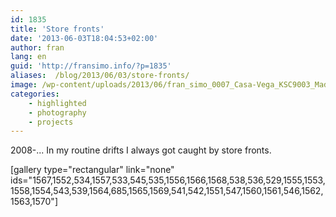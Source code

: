 ```yaml
---
id: 1835
title: 'Store fronts'
date: '2013-06-03T18:04:53+02:00'
author: fran
lang: en
guid: 'http://fransimo.info/?p=1835'
aliases:  /blog/2013/06/03/store-fronts/
image: /wp-content/uploads/2013/06/fran_simo_0007_Casa-Vega_KSC9003_Madrid-Store-Fronts.jpg
categories:
    - highlighted
    - photography
    - projects
---
```


2008-...
In my routine drifts I always got caught by store fronts.

[gallery type="rectangular" link="none" ids="1567,1552,534,1557,533,545,535,1556,1566,1568,538,536,529,1555,1553,1558,1554,543,539,1564,685,1565,1569,541,542,1551,547,1560,1561,546,1562,1563,1570"]